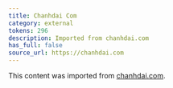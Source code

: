 ```yaml
---
title: Chanhdai Com
category: external
tokens: 296
description: Imported from chanhdai.com
has_full: false
source_url: https://chanhdai.com
---
```


This content was imported from [chanhdai.com](https://chanhdai.com).
